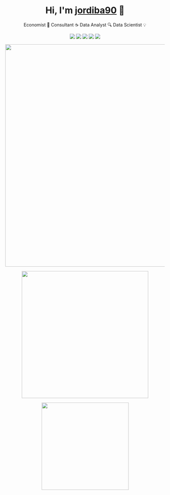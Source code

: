 <div align="center">
<h1 align="center">Hi, I'm <a href="https://testing.cat">jordiba90</a> 👋</h1>
</div>

<div align="center">
<p></p>Economist 📝 Consultant ☕ Data Analyst 🔍 Data Scientist 💡</div></p>
</div>

<div align="center">
<p>
<a href="https://learn.microsoft.com/es-es/users/jordiba90/"><img src="https://img.shields.io/badge/Microsoft-666666?style=for-the-badge&logo=microsoft&logoColor=white"></a>
<a href="https://www.sololearn.com/profile/418068"><img src="https://img.shields.io/badge/-Sololearn-3a464b?style=for-the-badge&logo=Sololearn&logoColor=white"></a>
<a href="https://www.datacamp.com/portfolio/jordiba90"><img src="https://img.shields.io/badge/Platzi-98CA3F?style=for-the-badge&logo=platzi&logoColor=white"></a>
<a href="https://platzi.com/p/jordiba90/"><img src="https://img.shields.io/badge/Datacamp-05192D?style=for-the-badge&logo=datacamp&logoColor=65FF8F"></a>
<a href="https://www.duolingo.com/profile/jordiba90"><img src="https://img.shields.io/badge/Duolingo-58CC02?style=for-the-badge&logo=Duolingo&logoColor=white"></a>
</p>
</div>

<div align="center">
<img src="https://github-profile-trophy.vercel.app/?username=jordiba90&theme=algolia&include_all_commits=true&count_private=false" width=700px></img></p>
<img src="https://github-profile-summary-cards.vercel.app/api/cards/profile-details?username=jordiba90&theme=algolia&include_all_commits=true&count_private=false" width=400px></img></p>

<img src="https://github-readme-stats-git-masterrstaa-rickstaa.vercel.app/api?username=jordiba90&theme=algolia&include_all_commits=true&count_private=false" width=275px></img>

</div>
